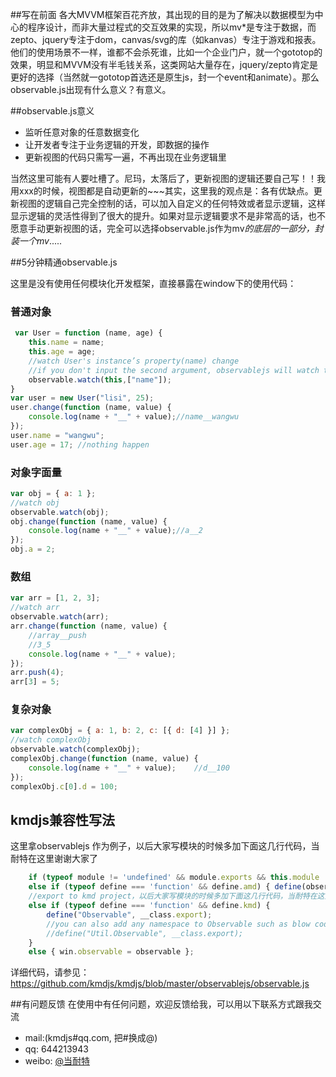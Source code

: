 ##写在前面
各大MVVM框架百花齐放，其出现的目的是为了解决以数据模型为中心的程序设计，而非大量过程式的交互效果的实现，所以mv*是专注于数据，而zepto、jquery专注于dom，canvas/svg的库（如kanvas）专注于游戏和报表。他们的使用场景不一样，谁都不会杀死谁，比如一个企业门户，就一个gototop的效果，明显和MVVM没有半毛钱关系，这类网站大量存在，jquery/zepto肯定是更好的选择（当然就一gototop首选还是原生js，封一个event和animate）。那么observable.js出现有什么意义？有意义。

##observable.js意义

* 监听任意对象的任意数据变化
* 让开发者专注于业务逻辑的开发，即数据的操作
* 更新视图的代码只需写一遍，不再出现在业务逻辑里

当然这里可能有人要吐槽了。尼玛，太落后了，更新视图的逻辑还要自己写！！我用xxx的时候，视图都是自动更新的~~~其实，这里我的观点是：各有优缺点。更新视图的逻辑自己完全控制的话，可以加入自定义的任何特效或者显示逻辑，这样显示逻辑的灵活性得到了很大的提升。如果对显示逻辑要求不是非常高的话，也不愿意手动更新视图的话，完全可以选择observable.js作为mv*的底层的一部分，封装一个mv*.....

##5分钟精通observable.js

这里是没有使用任何模块化开发框架，直接暴露在window下的使用代码：

### 普通对象
```javascript
 var User = function (name, age) {
    this.name = name;
    this.age = age;
    //watch User's instance’s property(name) change
    //if you don't input the second argument, observablejs will watch the first argument's all property.
    observable.watch(this,["name"]);
}
var user = new User("lisi", 25);
user.change(function (name, value) {
    console.log(name + "__" + value);//name__wangwu 
});
user.name = "wangwu";
user.age = 17; //nothing happen
```

### 对象字面量
```javascript
var obj = { a: 1 };
//watch obj
observable.watch(obj);
obj.change(function (name, value) {
    console.log(name + "__" + value);//a__2 
});
obj.a = 2;
```

### 数组
```javascript
var arr = [1, 2, 3];
//watch arr
observable.watch(arr);
arr.change(function (name, value) {
    //array__push 
    //3_5
    console.log(name + "__" + value); 
});
arr.push(4);
arr[3] = 5;
```

### 复杂对象
```javascript
var complexObj = { a: 1, b: 2, c: [{ d: [4] }] };
//watch complexObj
observable.watch(complexObj);
complexObj.change(function (name, value) {           
    console.log(name + "__" + value);    //d__100 
});
complexObj.c[0].d = 100;
```

## kmdjs兼容性写法
这里拿observablejs 作为例子，以后大家写模块的时候多加下面这几行代码，当耐特在这里谢谢大家了

```javascript
    if (typeof module != 'undefined' && module.exports && this.module !== module) { module.exports = observable }
    else if (typeof define === 'function' && define.amd) { define(observable) }
    //export to kmd project，以后大家写模块的时候多加下面这几行代码，当耐特在这里谢谢大家了
    else if (typeof define === 'function' && define.kmd) {
        define("Observable", __class.export);
        //you can also add any namespace to Observable such as blow code:
        //define("Util.Observable", __class.export);
    }
    else { win.observable = observable };
```

详细代码，请参见：https://github.com/kmdjs/kmdjs/blob/master/observablejs/observable.js


##有问题反馈
在使用中有任何问题，欢迎反馈给我，可以用以下联系方式跟我交流

* mail:(kmdjs#qq.com, 把#换成@)
* qq: 644213943
* weibo: [@当耐特](http://weibo.com/iamleizhang)
